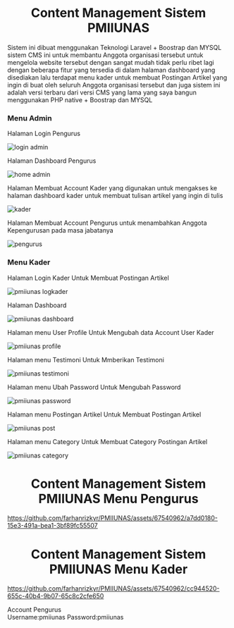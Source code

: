 <center><h1>Content Management Sistem PMIIUNAS</h1></center>
Sistem ini dibuat menggunakan Teknologi Laravel + Boostrap dan MYSQL sistem CMS ini untuk membantu Anggota organisasi tersebut untuk mengelola website tersebut  dengan sangat mudah tidak perlu ribet lagi dengan beberapa fitur yang tersedia di dalam halaman dashboard yang disediakan lalu terdapat menu kader untuk membuat Postingan Artikel yang ingin di buat oleh seluruh Anggota organisasi tersebut dan juga sistem ini adalah versi terbaru dari versi CMS yang lama yang saya bangun menggunakan PHP native + Boostrap dan MYSQL


<h3>Menu Admin</h3>
Halaman Login Pengurus

![login admin](https://github.com/farhanrizkyr/PMIIUNAS/assets/67540962/efe6f964-bb5f-4c37-b5b6-52d68daea1d5)

Halaman Dashboard Pengurus

![home admin](https://github.com/farhanrizkyr/PMIIUNAS/assets/67540962/000ec8fd-09a3-450b-ad77-f97c8cb5e0cd)

Halaman Membuat Account Kader yang digunakan untuk mengakses ke halaman dashboard kader untuk membuat tulisan artikel yang ingin di tulis

![kader](https://github.com/farhanrizkyr/PMIIUNAS/assets/67540962/c74ad22d-0e87-45a0-b6ac-566a03f3d655)

Halaman Membuat Account Pengurus untuk menambahkan Anggota Kepengurusan pada masa jabatanya 


![pengurus](https://github.com/farhanrizkyr/PMIIUNAS/assets/67540962/936a1d08-00a9-4cd1-bebd-41491af95da1)

<h3>Menu Kader</h3>
Halaman Login Kader Untuk Membuat Postingan Artikel


![pmiiunas logkader](https://github.com/farhanrizkyr/PMIIUNAS/assets/67540962/599f8dff-1d99-4f97-bfe7-3af7f5fff179)


Halaman Dashboard

![pmiiunas dashboard](https://github.com/farhanrizkyr/PMIIUNAS/assets/67540962/91218e39-d057-46f3-a84e-3b8fa699397f)


Halaman menu User Profile Untuk Mengubah data Account User Kader


![pmiiunas profile](https://github.com/farhanrizkyr/PMIIUNAS/assets/67540962/ca958990-a367-4083-bf28-6ac8462fd1a6)

Halaman menu Testimoni Untuk Mmberikan Testimoni


![pmiiunas testimoni](https://github.com/farhanrizkyr/PMIIUNAS/assets/67540962/9b8718c2-5435-4943-b56e-50eede11681b)


Halaman menu Ubah Password Untuk Mengubah Password


![pmiiunas password](https://github.com/farhanrizkyr/PMIIUNAS/assets/67540962/450617a1-bd00-4eea-a8ec-a4a9d1e94941)


Halaman menu Postingan Artikel Untuk Membuat Postingan Artikel


![pmiiunas post](https://github.com/farhanrizkyr/PMIIUNAS/assets/67540962/ce7d48f8-3000-4176-9965-e67247b37743)

Halaman menu Category Untuk Membuat Category Postingan Artikel


![pmiiunas category](https://github.com/farhanrizkyr/PMIIUNAS/assets/67540962/acc69229-744f-44b5-b37a-7f566fb3c967)



<center><h1>Content Management Sistem PMIIUNAS Menu Pengurus</h1></center>



https://github.com/farhanrizkyr/PMIIUNAS/assets/67540962/a7dd0180-15e3-491a-bea1-3bf89fc55507


<center><h1>Content Management Sistem PMIIUNAS Menu Kader</h1></center>

https://github.com/farhanrizkyr/PMIIUNAS/assets/67540962/cc944520-655c-40b4-9b07-65c8c2cfe650


Account Pengurus
<br>
Username:pmiiunas
Password:pmiiunas


